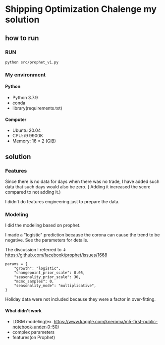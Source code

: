 # Shipping Optimization Chalenge my solution

## how to run

### RUN

```shell script
python src/prophet_v1.py
```

### My environment

#### Python

- Python 3.7.9
- conda
- library(requirements.txt)

#### Computer

- Ubuntu 20.04
- CPU: i9 9900K
- Memory: 16 * 2 (GiB)

## solution

### Features

Since there is no data for days when there was no trade, I have added such data that such days would also be zero. (
Adding it increased the score compared to not adding it.)

I didn't do features engineering just to prepare the data.

### Modeling

I did the modeling based on prophet.

I made a "logistic" prediction because the corona can cause the trend to be negative. See the parameters for details.

The discussion I referred to ↓
https://github.com/facebook/prophet/issues/1668

```
params = {
    "growth": "logistic",
    "changepoint_prior_scale": 0.05,
    "seasonality_prior_scale": 30,
    "mcmc_samples": 0,
    "seasonality_mode": "multiplicative",
}
```

Holiday data were not included because they were a factor in over-fitting.

#### What didn't work

- LGBM modeling(ex. https://www.kaggle.com/kneroma/m5-first-public-notebook-under-0-50)
- complex parameters
- features(on Prophet)
